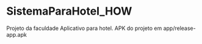 # SistemaParaHotel_HOW
Projeto da faculdade
Aplicativo para hotel.
APK do projeto em app/release-app.apk
